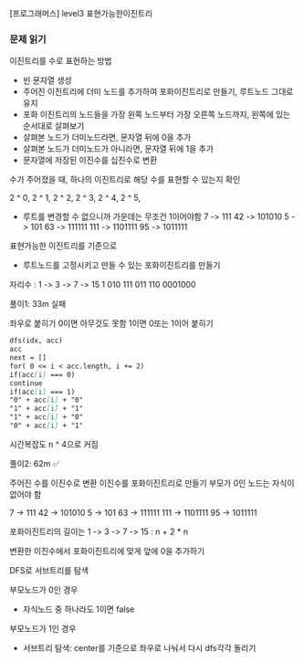 [프로그래머스] level3 표현가능한이진트리

### 문제 읽기

이진트리를 수로 표현하는 방법

- 빈 문자열 생성
- 주어진 이진트리에 더미 노드를 추가하여 포화이진트리로 만들기, 루트노드 그대로 유지
- 포화 이진트리의 노드들을 가장 왼쪽 노드부터 가장 오른쪽 노드까지, 왼쪽에 있는 순서대로 살펴보기
- 살펴본 노드가 더미노드라면, 문자열 뒤에 0을 추가
- 살펴본 노드가 더미노드가 아니라면, 문자열 뒤에 1을 추가
- 문자열에 저장된 이진수를 십진수로 변환

수가 주어졌을 때, 하나의 이진트리로 해당 수를 표현할 수 있는지 확인

2 ^ 0, 2 ^ 1, 2 ^ 2, 2 ^ 3, 2 ^ 4, 2 ^ 5,

- 루트를 변경할 수 없으니까 가운데는 무조건 1이어야함
  7 -> 111
  42 -> 101010
  5 -> 101
  63 -> 111111
  111 -> 1101111
  95 -> 1011111

표현가능한 이진트리를 기준으로

- 루트노드를 고정시키고 만들 수 있는 포화이진트리를 만들기

자리수 : 1 -> 3 -> 7 -> 15
1
010
111
011
110
0001000

풀이1: 33m 실패

좌우로 붙히기
0이면 아무것도 못함
1이면 0또는 1이어 붙히기

```markdown
dfs(idx, acc)
acc
next = []
for( 0 <= i < acc.length, i += 2)
if(acc[i] === 0)
continue
if(acc[i] === 1)
"0" + acc[i] + "0"
"1" + acc[i] + "1"
"1" + acc[i] + "0"
"0" + acc[i] + "1"
```

시간복잡도 n ^ 4으로 커짐

풀이2: 62m ✅

주어진 수를 이진수로 변환
이진수를 포화이진트리로 만들기
부모가 0인 노드는 자식이 없어야 함

7 -> 111
42 -> 101010
5 -> 101
63 -> 111111
111 -> 1101111
95 -> 1011111

포화이진트리의 길이는 1 -> 3 -> 7 -> 15 : n + 2 \* n

변환한 이진수에서 포화이진트리에 맞게 앞에 0을 추가하기

DFS로 서브트리를 탐색

부모노드가 0인 경우

- 자식노드 중 하나라도 1이면 false

부모노드가 1인 경우

- 서브트리 탐색: center를 기준으로 좌우로 나눠서 다시 dfs각각 돌리기

